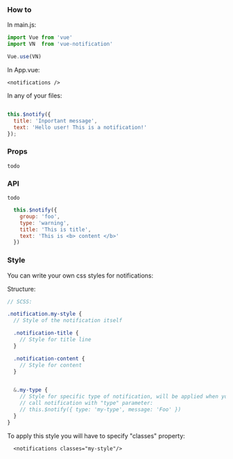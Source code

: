 ### How to

In main.js:

```javascript
import Vue from 'vue'
import VN  from 'vue-notification'

Vue.use(VN)
```

In App.vue:

```vue
<notifications />
```

In any of your files:

```javascript

this.$notify({
  title: 'Inportant message',
  text: 'Hello user! This is a notification!'
});
```

### Props

`todo`

### API

`todo`

```javascript
  this.$notify({
    group: 'foo',
    type: 'warning',
    title: 'This is title',
    text: 'This is <b> content </b>'
  })
```

### Style
You can write your own css styles for notifications:

Structure:

```scss
// SCSS:

.notification.my-style {
  // Style of the notification itself

  .notification-title {
    // Style for title line
  }

  .notification-content {
    // Style for content
  }


  &.my-type {
    // Style for specific type of notification, will be applied when you
    // call notification with "type" parameter:
    // this.$notify({ type: 'my-type', message: 'Foo' })
  }
}
```
To apply this style you will have to specify "classes" property:

```vue
  <notifications classes="my-style"/>
```
